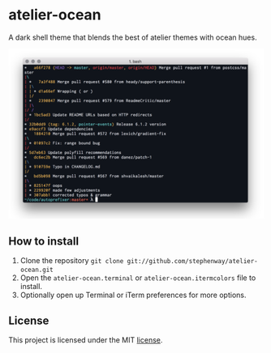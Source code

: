 # atelier-ocean
A dark shell theme that blends the best of atelier themes with ocean hues.

![screenshot](screenshot.png)

## How to install

1. Clone the repository `git clone git://github.com/stephenway/atelier-ocean.git`
2. Open the `atelier-ocean.terminal` or `atelier-ocean.itermcolors` file to install.
3. Optionally open up Terminal or iTerm  preferences for more options.

## License
This project is licensed under the MIT [license](LICENSE).
